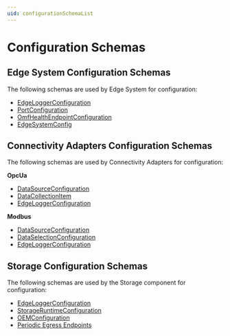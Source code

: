 ```yaml
---
uid: configurationSchemaList
---
```


# Configuration Schemas

## Edge System Configuration Schemas
The following schemas are used by Edge System for configuration:

  - [EdgeLoggerConfiguration](.\System_Logging_schema.md)
  - [PortConfiguration](.\System_Port_schema.md)
  - [OmfHealthEndpointConfiguration](.\System_HealthEndpoints_schema.md)
  - [EdgeSystemConfig](.\System_Components_schema.md)
  
## Connectivity Adapters Configuration Schemas
The following schemas are used by Connectivity Adapters for configuration:

**OpcUa**

- [DataSourceConfiguration](.\OpcUa_DataSource_schema.md)
- [DataCollectionItem](.\OpcUa_DataSelection_schema.md)
- [EdgeLoggerConfiguration](.\OpcUa_Logging_schema.md)

**Modbus**

- [DataSourceConfiguration](.\Modbus_DataSource_schema.md)
- [DataSelectionConfiguration](.\Modbus_DataSelection_schema.md)
- [EdgeLoggerConfiguration](.\Modbus_Logging_schema.md)

## Storage Configuration Schemas
The following schemas are used by the Storage component for configuration:
  - [EdgeLoggerConfiguration](.\Storage_Logging_schema.md)
  - [StorageRuntimeConfiguration](.\Storage_Runtime_schema.md)
  - [OEMConfiguration](.\Storage_OEM_schema.md)
  - [Periodic Egress Endpoints](.\Storage_PeriodicEgressEndpoints_schema.md)
